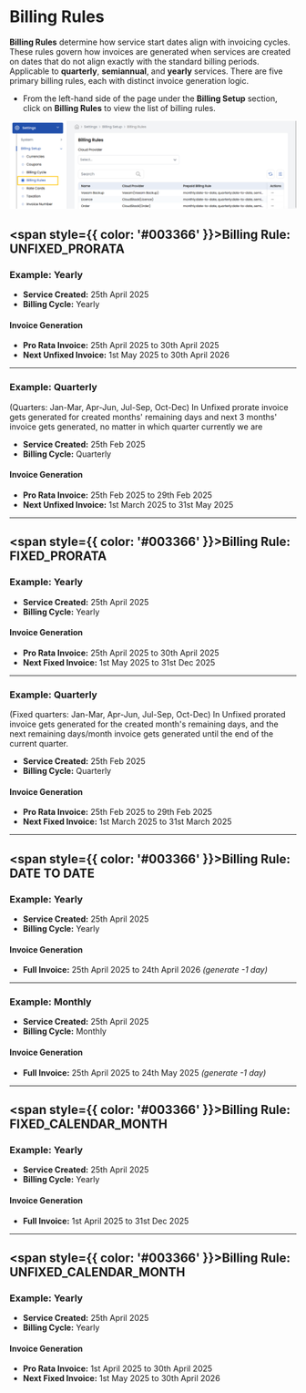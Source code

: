 # Billing Rules

**Billing Rules** determine how service start dates align with invoicing cycles. These rules govern how invoices are generated when services are created on dates that do not align exactly with the standard billing periods. Applicable to **quarterly**, **semiannual**, and **yearly** services. There are five primary billing rules, each with distinct invoice generation logic. 

- From the left-hand side of the page under the **Billing Setup** section, click on **Billing Rules** to view the list of billing rules.

![Cloud Provider Setup List](images/br.png)

## <span style={{ color: '#003366' }}>Billing Rule: UNFIXED_PRORATA</span>

### **Example: Yearly**
- **Service Created:** 25th April 2025  
- **Billing Cycle:** Yearly

#### **Invoice Generation**
- **Pro Rata Invoice:** 25th April 2025 to 30th April 2025  
- **Next Unfixed Invoice:** 1st May 2025 to 30th April 2026

---

### **Example: Quarterly**
(Quarters: Jan-Mar, Apr-Jun, Jul-Sep, Oct-Dec)
In Unfixed prorate invoice gets generated for created months' remaining days and next 3 months' invoice gets generated, no matter in which quarter currently we are

- **Service Created:** 25th Feb 2025  
- **Billing Cycle:** Quarterly

#### **Invoice Generation**
- **Pro Rata Invoice:** 25th Feb 2025 to 29th Feb 2025  
- **Next Unfixed Invoice:** 1st March 2025 to 31st May 2025

---
## <span style={{ color: '#003366' }}>Billing Rule: FIXED_PRORATA</span>

### **Example: Yearly**
- **Service Created:** 25th April 2025  
- **Billing Cycle:** Yearly

#### **Invoice Generation**
- **Pro Rata Invoice:** 25th April 2025 to 30th April 2025  
- **Next Fixed Invoice:** 1st May 2025 to 31st Dec 2025

---

### **Example: Quarterly**
(Fixed quarters: Jan-Mar, Apr-Jun, Jul-Sep, Oct-Dec)
In Unfixed prorated invoice gets generated for the created month's remaining days, and the next remaining days/month invoice gets generated until the end of the current quarter.

- **Service Created:** 25th Feb 2025  
- **Billing Cycle:** Quarterly

#### **Invoice Generation**
- **Pro Rata Invoice:** 25th Feb 2025 to 29th Feb 2025  
- **Next Fixed Invoice:** 1st March 2025 to 31st March 2025

---
## <span style={{ color: '#003366' }}>Billing Rule: DATE TO DATE</span>

### **Example: Yearly**
- **Service Created:** 25th April 2025  
- **Billing Cycle:** Yearly

#### **Invoice Generation**
- **Full Invoice:** 25th April 2025 to 24th April 2026 *(generate -1 day)*

---

### **Example: Monthly**
- **Service Created:** 25th April 2025  
- **Billing Cycle:** Monthly

#### **Invoice Generation**
- **Full Invoice:** 25th April 2025 to 24th May 2025 *(generate -1 day)*

---
## <span style={{ color: '#003366' }}>Billing Rule: FIXED_CALENDAR_MONTH</span>

### **Example: Yearly**
- **Service Created:** 25th April 2025  
- **Billing Cycle:** Yearly

#### **Invoice Generation**
- **Full Invoice:** 1st April 2025 to 31st Dec 2025

---
## <span style={{ color: '#003366' }}>Billing Rule: UNFIXED_CALENDAR_MONTH</span>

### **Example: Yearly**
- **Service Created:** 25th April 2025  
- **Billing Cycle:** Yearly

#### **Invoice Generation**
- **Pro Rata Invoice:** 1st April 2025 to 30th April 2025  
- **Next Fixed Invoice:** 1st May 2025 to 30th April 2026
